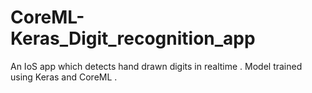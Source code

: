 # CoreML-Keras_Digit_recognition_app
An IoS app which detects hand drawn digits in realtime . Model trained using Keras and CoreML . 
